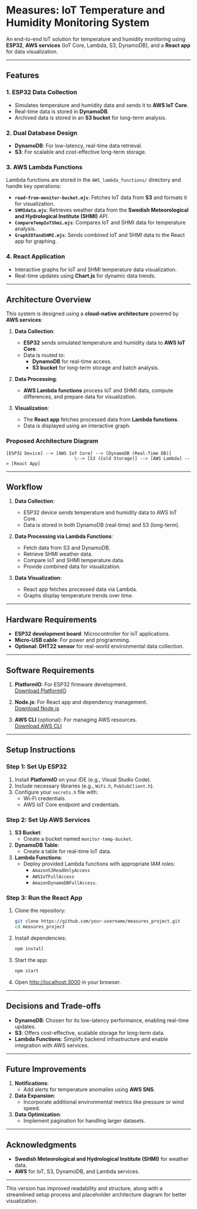 # **Measures: IoT Temperature and Humidity Monitoring System**

An end-to-end IoT solution for temperature and humidity monitoring using **ESP32**, **AWS services** (IoT Core, Lambda, S3, DynamoDB), and a **React app** for data visualization.

---

## **Features**

### **1. ESP32 Data Collection**
- Simulates temperature and humidity data and sends it to **AWS IoT Core**.
- Real-time data is stored in **DynamoDB**.
- Archived data is stored in an **S3 bucket** for long-term analysis.

### **2. Dual Database Design**
- **DynamoDB**: For low-latency, real-time data retrieval.
- **S3**: For scalable and cost-effective long-term storage.

### **3. AWS Lambda Functions**
Lambda functions are stored in the `AWS_lambda_functions/` directory and handle key operations:
- **`read-from-monitor-bucket.mjs`**: Fetches IoT data from **S3** and formats it for visualization.
- **`SHMIdata.mjs`**: Retrieves weather data from the **Swedish Meteorological and Hydrological Institute (SHMI)** API.
- **`CompareTempIoTShmi.mjs`**: Compares IoT and SHMI data for temperature analysis.
- **`GraphIOTandSHMI.mjs`**: Sends combined IoT and SHMI data to the React app for graphing.

### **4. React Application**
- Interactive graphs for IoT and SHMI temperature data visualization.
- Real-time updates using **Chart.js** for dynamic data trends.

---

## **Architecture Overview**

This system is designed using a **cloud-native architecture** powered by **AWS services**:

1. **Data Collection**:
   - **ESP32** sends simulated temperature and humidity data to **AWS IoT Core**.
   - Data is routed to:
     - **DynamoDB** for real-time access.
     - **S3 bucket** for long-term storage and batch analysis.

2. **Data Processing**:
   - **AWS Lambda functions** process IoT and SHMI data, compute differences, and prepare data for visualization.

3. **Visualization**:
   - The **React app** fetches processed data from **Lambda functions**.
   - Data is displayed using an interactive graph.

### **Proposed Architecture Diagram**
```plaintext
[ESP32 Device] --> [AWS IoT Core] --> [DynamoDB (Real-Time DB)]
                          \--> [S3 (Cold Storage)] --> [AWS Lambda] --> [React App]
```

---

## **Workflow**

1. **Data Collection**:
   - ESP32 device sends temperature and humidity data to AWS IoT Core.
   - Data is stored in both DynamoDB (real-time) and S3 (long-term).

2. **Data Processing via Lambda Functions**:
   - Fetch data from S3 and DynamoDB.
   - Retrieve SHMI weather data.
   - Compare IoT and SHMI temperature data.
   - Provide combined data for visualization.

3. **Data Visualization**:
   - React app fetches processed data via Lambda.
   - Graphs display temperature trends over time.

---

## **Hardware Requirements**
- **ESP32 development board**: Microcontroller for IoT applications.
- **Micro-USB cable**: For power and programming.
- **Optional: DHT22 sensor** for real-world environmental data collection.

---

## **Software Requirements**

1. **PlatformIO**: For ESP32 firmware development.  
   [Download PlatformIO](https://platformio.org/)

2. **Node.js**: For React app and dependency management.  
   [Download Node.js](https://nodejs.org/)

3. **AWS CLI** (optional): For managing AWS resources.  
   [Download AWS CLI](https://aws.amazon.com/cli/)

---

## **Setup Instructions**

### **Step 1: Set Up ESP32**
1. Install **PlatformIO** on your IDE (e.g., Visual Studio Code).
2. Include necessary libraries (e.g., `WiFi.h`, `PubSubClient.h`).
3. Configure your `secrets.h` file with:
   - Wi-Fi credentials.
   - AWS IoT Core endpoint and credentials.

### **Step 2: Set Up AWS Services**
1. **S3 Bucket**:
   - Create a bucket named `monitor-temp-bucket`.
2. **DynamoDB Table**:
   - Create a table for real-time IoT data.
3. **Lambda Functions**:
   - Deploy provided Lambda functions with appropriate IAM roles:
     - `AmazonS3ReadOnlyAccess`
     - `AWSIoTFullAccess`
     - `AmazonDynamoDBFullAccess`.

### **Step 3: Run the React App**
1. Clone the repository:
   ```bash
   git clone https://github.com/your-username/measures_project.git
   cd measures_project
   ```
2. Install dependencies:
   ```bash
   npm install
   ```
3. Start the app:
   ```bash
   npm start
   ```
4. Open [http://localhost:3000](http://localhost:3000) in your browser.

---

## **Decisions and Trade-offs**

- **DynamoDB**: Chosen for its low-latency performance, enabling real-time updates.
- **S3**: Offers cost-effective, scalable storage for long-term data.
- **Lambda Functions**: Simplify backend infrastructure and enable integration with AWS services.

---

## **Future Improvements**

1. **Notifications**:
   - Add alerts for temperature anomalies using **AWS SNS**.
2. **Data Expansion**:
   - Incorporate additional environmental metrics like pressure or wind speed.
3. **Data Optimization**:
   - Implement pagination for handling larger datasets.

---

## **Acknowledgments**
- **Swedish Meteorological and Hydrological Institute (SHMI)** for weather data.
- **AWS** for IoT, S3, DynamoDB, and Lambda services.

---

This version has improved readability and structure, along with a streamlined setup process and placeholder architecture diagram for better visualization.

